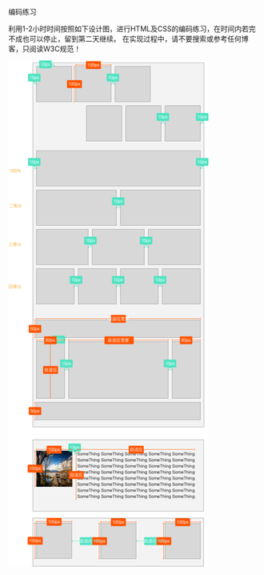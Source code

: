 编码练习

利用1-2小时时间按照如下设计图，进行HTML及CSS的编码练习，在时间内若完不成也可以停止，留到第二天继续。 在实现过程中，请不要搜索或参考任何博客，只阅读W3C规范！

![task1.img](https://github.com/xiaqiu2233/baidu-efe-2017summer/blob/master/task1/design/1.jpg)